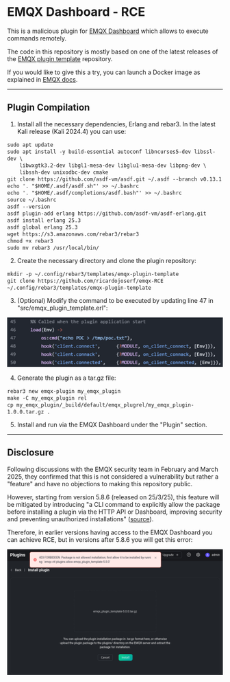 # EMQX Dashboard - RCE

This is a malicious plugin for [EMQX Dashboard](https://github.com/emqx/emqx-dashboard) which allows to execute commands remotely.

The code in this repository is mostly based on one of the latest releases of the [EMQX plugin template](https://github.com/emqx/emqx-plugin-template) repository.

If you would like to give this a try, you can launch a Docker image as explained in [EMQX docs](https://docs.emqx.com/en/emqx/latest/deploy/install-docker.html).

----------------------

## Plugin Compilation

1. Install all the necessary dependencies, Erlang and rebar3. In the latest Kali release (Kali 2024.4) you can use:

```shell
sudo apt update
sudo apt install -y build-essential autoconf libncurses5-dev libssl-dev \
    libwxgtk3.2-dev libgl1-mesa-dev libglu1-mesa-dev libpng-dev \
    libssh-dev unixodbc-dev cmake
git clone https://github.com/asdf-vm/asdf.git ~/.asdf --branch v0.13.1
echo '. "$HOME/.asdf/asdf.sh"' >> ~/.bashrc
echo '. "$HOME/.asdf/completions/asdf.bash"' >> ~/.bashrc
source ~/.bashrc
asdf --version
asdf plugin-add erlang https://github.com/asdf-vm/asdf-erlang.git
asdf install erlang 25.3
asdf global erlang 25.3
wget https://s3.amazonaws.com/rebar3/rebar3
chmod +x rebar3
sudo mv rebar3 /usr/local/bin/
```

2. Create the necessary directory and clone the plugin repository:

```shell
mkdir -p ~/.config/rebar3/templates/emqx-plugin-template
git clone https://github.com/ricardojoserf/emqx-RCE ~/.config/rebar3/templates/emqx-plugin-template
```

3. (Optional) Modify the command to be executed by updating line 47 in "src/emqx_plugin_template.erl":

![img](https://raw.githubusercontent.com/ricardojoserf/ricardojoserf.github.io/refs/heads/master/images/emqx/Screenshot_1.png)

4. Generate the plugin as a tar.gz file:

```shell
rebar3 new emqx-plugin my_emqx_plugin
make -C my_emqx_plugin rel
cp my_emqx_plugin/_build/default/emqx_plugrel/my_emqx_plugin-1.0.0.tar.gz . 
```

5. Install and run via the EMQX Dashboard under the "Plugin" section.

----------------------

## Disclosure

Following discussions with the EMQX security team in February and March 2025, they confirmed that this is not considered a vulnerability but rather a "feature" and have no objections to making this repository public.

However, starting from version 5.8.6 (released on 25/3/25), this feature will be mitigated by introducing "a CLI command to explicitly allow the package before installing a plugin via the HTTP API or Dashboard, improving security and preventing unauthorized installations" ([source](https://docs.emqx.com/en/emqx/latest/changes/changes-ce-v5.html#_5-8-6)).

Therefore, in earlier versions having access to the EMQX Dashboard you can achieve RCE, but in versions after 5.8.6 you will get this error:

![img](https://raw.githubusercontent.com/ricardojoserf/ricardojoserf.github.io/refs/heads/master/images/emqx/Screenshot_2.png)

